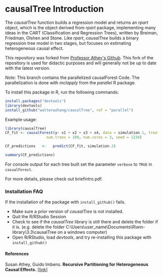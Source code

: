 # causalTree Introduction

The _causalTree_ function builds a regression model and returns an _rpart_ object, which is the object derived from _rpart_ package, implementing many ideas in the CART (Classification and Regression Trees), written by Breiman, Friedman, Olshen and Stone. Like _rpart_, _causalTree_ builds a binary regression tree model in two stages, but focuses on estimating heterogeneous causal effect.

This repository was forked from [Professor Athey's Github](https://github.com/susanathey/causalTree). This fork of the repository is used for didactic purposes and will generally not be up to date with the latest version.

*Note:* This branch contains the parallelized causalForest Code. The parallelization is done with _mclapply_ from the _parallel_ R package.

To install this package in R, run the following commands:

```R
install.packages("devtools")
library(devtools)
install_github("walterwzhang/causalTree", ref = "parallel")
```

Example usage:

```R
library(causalTree)
CF_fit <- causalForest(y~ x1 + x2 + x3 + x4, data = simulation.1, treatment = simulation.1$treatment,
                   num.trees = 100, num.cores = 3, seed = 1234)

CF_predictions   <-   predict(CF_fit, simulation.2)

summary(CF_predictions)
```

For console output for each tree built set the parameter `verbose` to `TRUE` in `casualForest`.

For more details, please check out briefintro.pdf.

### Installation FAQ

If the installation of the package with `install_github()` fails.

- Make sure a prior version of _causalTree_ is not installed.
- Quit the R/RStudio Session
- Check to see if the _causalTree_ library is still there and delete the folder if it is. (e.g. delete the folder C:\Users\user_name\Documents\R\win-library\3.3\causalTree on a windows computer)
- Open R/RStudio, load _devtools_, and try re-installing this package with `install_github()`

#### References
Susan Athey, Guido Imbens. <b>Recursive Partitioning for Heterogeneous Causal Effects.</b> [<a href="http://arxiv.org/abs/1504.01132">link</a>]
